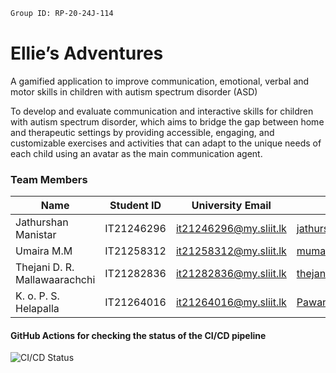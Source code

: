 ```sh
Group ID: RP-20-24J-114
```

# Ellie’s Adventures
A gamified application to improve communication, emotional, verbal and motor skills in children with autism spectrum disorder (ASD)

To develop and evaluate communication and interactive skills for children with autism spectrum disorder, which aims to bridge the gap between home and therapeutic settings by providing accessible, engaging, and customizable exercises and activities that can adapt to the unique needs of each child using an avatar as the main communication agent.


### Team Members

| Name                                | Student ID  | University Email                          | Personal Email                        |
|-------------------------------------|-------------|-------------------------------------------|---------------------------------------|
| Jathurshan Manistar            | IT21246296  | [it21246296@my.sliit.lk](mailto:it21246296@my.sliit.lk) | [jathurshanm3@gmail.com](mailto:jathurshanm3@gmail.com) |
| Umaira M.M                      | IT21258312  | [it21258312@my.sliit.lk](mailto:it21258312@my.sliit.lk) | [mumaira0625@gmail.com](mailto:mumaira0625@gmail.com) |
| Thejani D. R. Mallawaarachchi   | IT21282836  | [it21282836@my.sliit.lk](mailto:it21282836@my.sliit.lk) | [thejani.mallawaarachchi@gmail.com](mailto:thejani.mallawaarachchi@gmail.com) |
| K. o. P. S. Helapalla           | IT21264016  | [it21264016@my.sliit.lk](mailto:it21264016@my.sliit.lk) | [Pawan.senpura@gmail.com](mailto:Pawan.senpura@gmail.com) |


#### GitHub Actions for checking the status of the CI/CD pipeline
![CI/CD Status](https://github.com/shanjathurshan/RP-20-24J-114-SE-ASD/actions/workflows/cicd-status.yml/badge.svg)